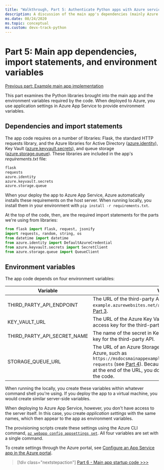 ```yaml
---
title: "Walkthrough, Part 5: Authenticate Python apps with Azure services"
description: A discussion of the main app's dependencies (mainly Azure SDK libraries), the necessary import statements, and the environment variables it expects to have set.
ms.date: 08/24/2020
ms.topic: conceptual
ms.custom: devx-track-python
---
```


# Part 5: Main app dependencies, import statements, and environment variables

[Previous part: Example main app implementation](walkthrough-tutorial-authentication-04.md)

This part examines the Python libraries brought into the main app and the environment variables required by the code. When deployed to Azure, you use application settings in Azure App Service to provide environment variables.

## Dependencies and import statements

The app code requires on a number of libraries: Flask, the standard HTTP requests library, and the Azure libraries for Active Directory ([azure.identity](/python/api/overview/azure/identity-readme)), Key Vault ([azure.keyvault.secrets](/python/api/overview/azure/keyvault-secrets-readme)), and queue storage ([azure.storage.queue](/python/api/overview/azure/storage-queue-readme)). These libraries are included in the app's *requirements.txt* file:

```txt
flask
requests
azure.identity
azure.keyvault.secrets
azure.storage.queue
```

When your deploy the app to Azure App Service, Azure automatically installs these requirements on the host server. When running locally, you install them in your environment with `pip install -r requirements.txt`.

At the top of the code, then, are the required import statements for the parts we're using from libraries:

```python
from flask import Flask, request, jsonify
import requests, random, string, os
from datetime import datetime
from azure.identity import DefaultAzureCredential
from azure.keyvault.secrets import SecretClient
from azure.storage.queue import QueueClient
```

## Environment variables

The app code depends on four environment variables:

| Variable | Value |
| --- | --- |
| THIRD_PARTY_API_ENDPOINT | The URL of the third-party API, such as `https://msdocs-api-example.azurewebsites.net/api/RandomNumber` described in [Part 3](walkthrough-tutorial-authentication-03.md). |
| KEY_VAULT_URL | The URL of the Azure Key Vault in which you've stored the access key for the third-party API. |
| THIRD_PARTY_API_SECRET_NAME | The name of the secret in Key Vault that contains the access key for the third-party API. |
| STORAGE_QUEUE_URL | The URL of an Azure Storage Queue that's been configured in Azure, such as `https://msdocsmainappexample.queue.core.windows.net/code-requests` (see [Part 4](walkthrough-tutorial-authentication-04.md)). Because the queue name is in included at the end of the URL, you don't see the name anywhere in the code. |

When running the locally, you create these variables within whatever command shell you're using. If you deploy the app to a virtual machine, you would create similar server-side variables.

When deploying to Azure App Service, however, you don't have access to the server itself. In this case, you create *application settings* with the same names, which then appear to the app as environment variables. 

The provisioning scripts create these settings using the Azure CLI command, [`az webapp config appsettings set`](/cli/azure/webapp/config/appsettings#az-webapp-config-appsettings-set). All four variables are set with a single command.

To create settings through the Azure portal, see [Configure an App Service app in the Azure portal](/azure/app-service/configure-common).

> [!div class="nextstepaction"]
> [Part 6 - Main app startup code >>>](walkthrough-tutorial-authentication-06.md)

